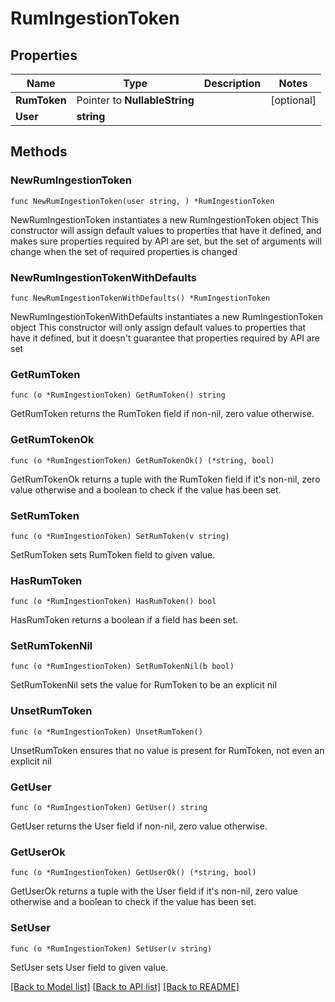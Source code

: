 # RumIngestionToken

## Properties

Name | Type | Description | Notes
------------ | ------------- | ------------- | -------------
**RumToken** | Pointer to **NullableString** |  | [optional] 
**User** | **string** |  | 

## Methods

### NewRumIngestionToken

`func NewRumIngestionToken(user string, ) *RumIngestionToken`

NewRumIngestionToken instantiates a new RumIngestionToken object
This constructor will assign default values to properties that have it defined,
and makes sure properties required by API are set, but the set of arguments
will change when the set of required properties is changed

### NewRumIngestionTokenWithDefaults

`func NewRumIngestionTokenWithDefaults() *RumIngestionToken`

NewRumIngestionTokenWithDefaults instantiates a new RumIngestionToken object
This constructor will only assign default values to properties that have it defined,
but it doesn't guarantee that properties required by API are set

### GetRumToken

`func (o *RumIngestionToken) GetRumToken() string`

GetRumToken returns the RumToken field if non-nil, zero value otherwise.

### GetRumTokenOk

`func (o *RumIngestionToken) GetRumTokenOk() (*string, bool)`

GetRumTokenOk returns a tuple with the RumToken field if it's non-nil, zero value otherwise
and a boolean to check if the value has been set.

### SetRumToken

`func (o *RumIngestionToken) SetRumToken(v string)`

SetRumToken sets RumToken field to given value.

### HasRumToken

`func (o *RumIngestionToken) HasRumToken() bool`

HasRumToken returns a boolean if a field has been set.

### SetRumTokenNil

`func (o *RumIngestionToken) SetRumTokenNil(b bool)`

 SetRumTokenNil sets the value for RumToken to be an explicit nil

### UnsetRumToken
`func (o *RumIngestionToken) UnsetRumToken()`

UnsetRumToken ensures that no value is present for RumToken, not even an explicit nil
### GetUser

`func (o *RumIngestionToken) GetUser() string`

GetUser returns the User field if non-nil, zero value otherwise.

### GetUserOk

`func (o *RumIngestionToken) GetUserOk() (*string, bool)`

GetUserOk returns a tuple with the User field if it's non-nil, zero value otherwise
and a boolean to check if the value has been set.

### SetUser

`func (o *RumIngestionToken) SetUser(v string)`

SetUser sets User field to given value.



[[Back to Model list]](../README.md#documentation-for-models) [[Back to API list]](../README.md#documentation-for-api-endpoints) [[Back to README]](../README.md)


